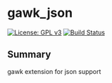 gawk_json
=========

[![License: GPL v3](https://img.shields.io/badge/License-GPLv3-blue.svg)](https://raw.githubusercontent.com/lean-delivery/gawk_json/master/LICENSE)
[![Build Status](https://travis-ci.org/lean-delivery/ansible-role-java.svg?branch=master)](https://travis-ci.org/lean-delivery/gawk_json)

Summary
-------
gawk extension for json support
